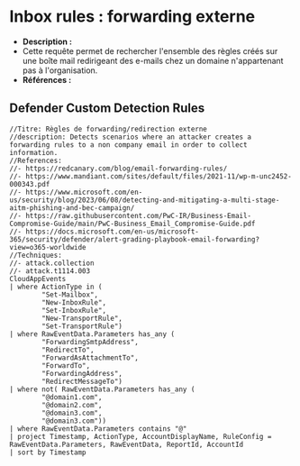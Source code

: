 # Inbox rules : forwarding externe

- **Description :**
 - Cette requête permet de rechercher l'ensemble des règles créés sur une boîte mail redirigeant des e-mails chez un domaine n'appartenant pas à l'organisation.
- **Références :** 

## Defender Custom Detection Rules
```KQL
//Titre: Règles de forwarding/redirection externe
//description: Detects scenarios where an attacker creates a forwarding rules to a non company email in order to collect information.
//References:
//- https://redcanary.com/blog/email-forwarding-rules/
//- https://www.mandiant.com/sites/default/files/2021-11/wp-m-unc2452-000343.pdf
//- https://www.microsoft.com/en-us/security/blog/2023/06/08/detecting-and-mitigating-a-multi-stage-aitm-phishing-and-bec-campaign/
//- https://raw.githubusercontent.com/PwC-IR/Business-Email-Compromise-Guide/main/PwC-Business_Email_Compromise-Guide.pdf
//- https://docs.microsoft.com/en-us/microsoft-365/security/defender/alert-grading-playbook-email-forwarding?view=o365-worldwide
//Techniques:
//- attack.collection
//- attack.t1114.003
CloudAppEvents
| where ActionType in (
        "Set-Mailbox", 
        "New-InboxRule", 
        "Set-InboxRule", 
        "New-TransportRule", 
        "Set-TransportRule") 
| where RawEventData.Parameters has_any (
        "ForwardingSmtpAddress", 
        "RedirectTo", 
        "ForwardAsAttachmentTo", 
        "ForwardTo",
        "ForwardingAddress",
        "RedirectMessageTo")
| where not( RawEventData.Parameters has_any (
        "@domain1.com", 
        "@domain2.com",
        "@domain3.com",
        "@domain3.com"))
| where RawEventData.Parameters contains "@"
| project Timestamp, ActionType, AccountDisplayName, RuleConfig = RawEventData.Parameters, RawEventData, ReportId, AccountId
| sort by Timestamp
```
